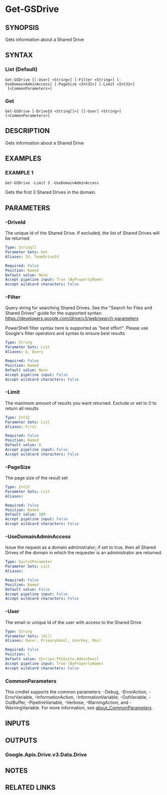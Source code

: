 # Get-GSDrive

## SYNOPSIS
Gets information about a Shared Drive

## SYNTAX

### List (Default)
```
Get-GSDrive [[-User] <String>] [-Filter <String>] [-UseDomainAdminAccess] [-PageSize <Int32>] [-Limit <Int32>]
 [<CommonParameters>]
```

### Get
```
Get-GSDrive [-DriveId <String[]>] [[-User] <String>] [<CommonParameters>]
```

## DESCRIPTION
Gets information about a Shared Drive

## EXAMPLES

### EXAMPLE 1
```
Get-GSDrive -Limit 3 -UseDomainAdminAccess
```

Gets the first 3 Shared Drives in the domain.

## PARAMETERS

### -DriveId
The unique Id of the Shared Drive.
If excluded, the list of Shared Drives will be returned

```yaml
Type: String[]
Parameter Sets: Get
Aliases: Id, TeamDriveId

Required: False
Position: Named
Default value: None
Accept pipeline input: True (ByPropertyName)
Accept wildcard characters: False
```

### -Filter
Query string for searching Shared Drives.
See the "Search for Files and Shared Drives" guide for the supported syntax: https://developers.google.com/drive/v3/web/search-parameters

PowerShell filter syntax here is supported as "best effort".
Please use Google's filter operators and syntax to ensure best results

```yaml
Type: String
Parameter Sets: List
Aliases: Q, Query

Required: False
Position: Named
Default value: None
Accept pipeline input: False
Accept wildcard characters: False
```

### -Limit
The maximum amount of results you want returned.
Exclude or set to 0 to return all results

```yaml
Type: Int32
Parameter Sets: List
Aliases: First

Required: False
Position: Named
Default value: 0
Accept pipeline input: False
Accept wildcard characters: False
```

### -PageSize
The page size of the result set

```yaml
Type: Int32
Parameter Sets: List
Aliases:

Required: False
Position: Named
Default value: 100
Accept pipeline input: False
Accept wildcard characters: False
```

### -UseDomainAdminAccess
Issue the request as a domain administrator; if set to true, then all Shared Drives of the domain in which the requester is an administrator are returned.

```yaml
Type: SwitchParameter
Parameter Sets: List
Aliases:

Required: False
Position: Named
Default value: False
Accept pipeline input: False
Accept wildcard characters: False
```

### -User
The email or unique Id of the user with access to the Shared Drive

```yaml
Type: String
Parameter Sets: (All)
Aliases: Owner, PrimaryEmail, UserKey, Mail

Required: False
Position: 1
Default value: $Script:PSGSuite.AdminEmail
Accept pipeline input: True (ByPropertyName)
Accept wildcard characters: False
```

### CommonParameters
This cmdlet supports the common parameters: -Debug, -ErrorAction, -ErrorVariable, -InformationAction, -InformationVariable, -OutVariable, -OutBuffer, -PipelineVariable, -Verbose, -WarningAction, and -WarningVariable. For more information, see [about_CommonParameters](http://go.microsoft.com/fwlink/?LinkID=113216).

## INPUTS

## OUTPUTS

### Google.Apis.Drive.v3.Data.Drive
## NOTES

## RELATED LINKS
